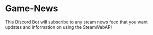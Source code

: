 # Game-News
This Discord Bot will subscribe to any steam news feed that you want updates and information on using the SteamWebAPI
